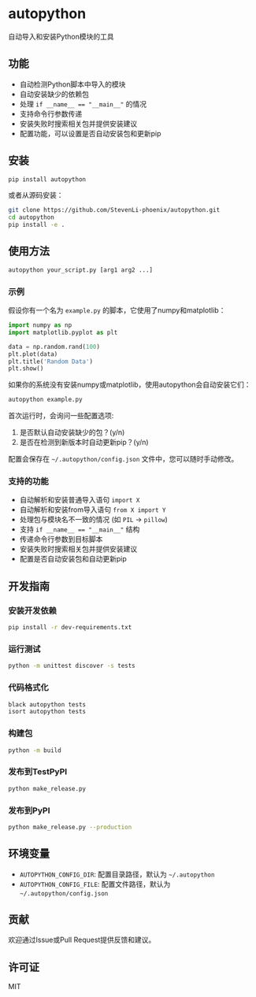 # autopython

自动导入和安装Python模块的工具

## 功能

- 自动检测Python脚本中导入的模块
- 自动安装缺少的依赖包
- 处理 `if __name__ == "__main__"` 的情况
- 支持命令行参数传递
- 安装失败时搜索相关包并提供安装建议
- 配置功能，可以设置是否自动安装包和更新pip

## 安装

```bash
pip install autopython
```

或者从源码安装：

```bash
git clone https://github.com/StevenLi-phoenix/autopython.git
cd autopython
pip install -e .
```

## 使用方法

```bash
autopython your_script.py [arg1 arg2 ...]
```

### 示例

假设你有一个名为 `example.py` 的脚本，它使用了numpy和matplotlib：

```python
import numpy as np
import matplotlib.pyplot as plt

data = np.random.rand(100)
plt.plot(data)
plt.title('Random Data')
plt.show()
```

如果你的系统没有安装numpy或matplotlib，使用autopython会自动安装它们：

```bash
autopython example.py
```

首次运行时，会询问一些配置选项:

1. 是否默认自动安装缺少的包？(y/n)
2. 是否在检测到新版本时自动更新pip？(y/n)

配置会保存在 `~/.autopython/config.json` 文件中，您可以随时手动修改。

### 支持的功能

- 自动解析和安装普通导入语句 `import X`
- 自动解析和安装from导入语句 `from X import Y`
- 处理包与模块名不一致的情况 (如 `PIL` -> `pillow`)
- 支持 `if __name__ == "__main__"` 结构
- 传递命令行参数到目标脚本
- 安装失败时搜索相关包并提供安装建议
- 配置是否自动安装包和自动更新pip

## 开发指南

### 安装开发依赖

```bash
pip install -r dev-requirements.txt
```

### 运行测试

```bash
python -m unittest discover -s tests
```

### 代码格式化

```bash
black autopython tests
isort autopython tests
```

### 构建包

```bash
python -m build
```

### 发布到TestPyPI

```bash
python make_release.py
```

### 发布到PyPI

```bash
python make_release.py --production
```

## 环境变量

- `AUTOPYTHON_CONFIG_DIR`: 配置目录路径，默认为 `~/.autopython`
- `AUTOPYTHON_CONFIG_FILE`: 配置文件路径，默认为 `~/.autopython/config.json`

## 贡献

欢迎通过Issue或Pull Request提供反馈和建议。

## 许可证

MIT 
